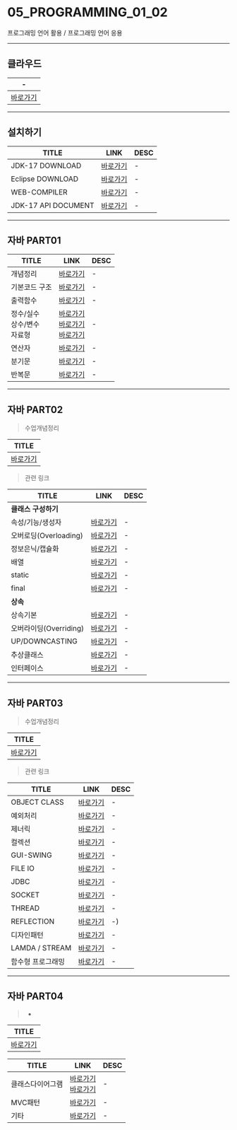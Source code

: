 # 05_PROGRAMMING_01_02
프로그래밍 언어 활용  / 프로그래밍 언어 응용<br>

---
클라우드
---

|-|
|-|
|[바로가기](http://naver.me/GUw0lYiw)|

---
설치하기
---

|TITLE|LINK|DESC|
|------|---|---|
|JDK-17 DOWNLOAD|[바로가기](https://jdk.java.net/archive/)|-|
|Eclipse DOWNLOAD|[바로가기](https://www.eclipse.org/downloads/download.php?file=/technology/epp/downloads/release/2023-12/R/eclipse-java-2023-12-R-win32-x86_64.zip)|-|
|WEB-COMPILER|[바로가기](https://www.programiz.com/java-programming/online-compiler/)|-|
|JDK-17 API DOCUMENT|[바로가기](https://docs.oracle.com/en/java/javase/17/docs/api/index.html)|-|

---
자바 PART01
---

|TITLE|LINK|DESC|
|------|---|---|
|개념정리|[바로가기](./JAVA_PART01)|-|
|기본코드 구조|[바로가기](https://wikidocs.net/278)|-|
|출력함수|[바로가기](https://amy-it.tistory.com/25)|-|
|정수/실수<br>상수/변수<br>자료형|[바로가기](https://velog.io/@qwa1822/%EC%A0%95%EC%88%98-%EC%8B%A4%EC%88%98-%EC%9E%90%EB%A3%8C%ED%91%9C%ED%98%84JAVA)<br>[바로가기](https://velog.io/@max9106/Java-%EB%B3%80%EC%88%98-jqk4a6ohw4)<br>[바로가기](https://adjh54.tistory.com/119#google_vignette)<br>|-| 
|연산자|[바로가기](https://phantom.tistory.com/19)|-|
|분기문|[바로가기](https://velog.io/@tkaqhcjstk/java-%EA%B0%9C%EB%85%90%EC%A0%95%EB%A6%AC-2-%EC%A1%B0%EA%B1%B4%EB%AC%B8-%EB%B6%84%EA%B8%B0%EB%AC%B8-%EB%A9%94%EC%86%8C%EB%93%9C)|-|
|반복문|[바로가기](https://jong99.tistory.com/17)|-|

---
자바 PART02
---
> 수업개념정리

|TITLE|
|-|
|[바로가기](./JAVA_PART02)|


> 관련 링크

|TITLE|LINK|DESC|
|------|---|---|
|**클래스 구성하기**|||
|속성/기능/생성자|[바로가기](https://doozi0316.tistory.com/entry/JAVA-5%EC%A3%BC%EC%B0%A8-%ED%81%B4%EB%9E%98%EC%8A%A4%ED%81%B4%EB%9E%98%EC%8A%A4-%EA%B0%9D%EC%B2%B4-new-%EB%A9%94%EC%86%8C%EB%93%9C-%EC%83%9D%EC%84%B1%EC%9E%90-this)|-|
|오버로딩(Overloading)|[바로가기](https://www.tcpschool.com/java/java_usingMethod_overloading)|-|
|정보은닉/캡슐화|[바로가기](https://inpa.tistory.com/entry/OOP-%EC%BA%A1%EC%8A%90%ED%99%94Encapsulation-%EC%A0%95%EB%B3%B4-%EC%9D%80%EB%8B%89%EC%9D%98-%EC%99%84%EB%B2%BD-%EC%9D%B4%ED%95%B4)|-|
|배열|[바로가기](https://www.tcpschool.com/java/java_array_oneDimensional)|-|
|static|[바로가기](https://coding-factory.tistory.com/524#google_vignette)|-|
|final|[바로가기](https://advenoh.tistory.com/13)|-|
|**상속**|||
|상속기본|[바로가기](https://www.tcpschool.com/java/java_inheritance_concept)|-|
|오버라이딩(Overriding)|[바로가기](https://www.tcpschool.com/java/java_inheritance_overriding)|-|
|UP/DOWNCASTING|[바로가기](https://inpa.tistory.com/entry/JAVA-%E2%98%95-%EC%97%85%EC%BA%90%EC%8A%A4%ED%8C%85-%EB%8B%A4%EC%9A%B4%EC%BA%90%EC%8A%A4%ED%8C%85-%ED%95%9C%EB%B0%A9-%EC%9D%B4%ED%95%B4%ED%95%98%EA%B8%B0)|-|
|추상클래스|[바로가기](https://www.tcpschool.com/java/java_polymorphism_abstract)|-|
|인터페이스|[바로가기](https://www.tcpschool.com/java/java_polymorphism_interface)|-|


---
자바 PART03
---
> 수업개념정리

|TITLE|
|-|
|[바로가기](./JAVA_PART03)|

> 관련 링크

|TITLE|LINK|DESC|
|------|---|---|
|OBJECT CLASS|[바로가기](https://www.tcpschool.com/java/java_api_object)|-|
|예외처리|[바로가기](https://www.tcpschool.com/java/java_exception_intro)|-|-|
|제너릭|[바로가기](https://www.tcpschool.com/java/java_generic_concept)|-|-|
|컬렉션|[바로가기](https://www.tcpschool.com/java/java_collectionFramework_concept)|-|-|
|GUI-SWING|[바로가기](https://wikidocs.net/208032)|-|-|
|FILE IO|[바로가기](https://www.tcpschool.com/java/java_io_file)|-|-|
|JDBC|[바로가기](https://ittrue.tistory.com/250)|-|-|
|SOCKET|[바로가기](https://kadosholy.tistory.com/125)|-|-|
|THREAD|[바로가기](https://www.tcpschool.com/java/java_thread_concept)|-|-|
|REFLECTION|[바로가기](https://velog.io/@alsgus92/Java-Reflection%EC%9D%80-%EB%AC%B4%EC%97%87%EC%9D%B4%EA%B3%A0-%EC%96%B8%EC%A0%9C%EC%96%B4%EB%96%BB%EA%B2%8C-%EC%82%AC%EC%9A%A9%ED%95%98%EB%8A%94-%EA%B2%83%EC%9D%B4-%EC%A2%8B%EC%9D%84%EA%B9%8C)|-)|-|
|디자인패턴|[바로가기](https://refactoring.guru/ko/design-patterns/java)|-|-|
|LAMDA / STREAM|[바로가기](https://www.tcpschool.com/java/java_lambda_concept)|-|-|
|함수형 프로그래밍|[바로가기](https://www.tcpschool.com/java/java_stream_concept)|-|-|




---
자바 PART04
---
> - 
|TITLE|
|-|
|[바로가기](./JAVA_PART04)|

|TITLE|LINK|DESC|
|------|---|---|
|클래스다이어그램|[바로가기](https://www.nextree.co.kr/p6753/)<br>[바로가기](https://sabarada.tistory.com/72)|-|-|
|MVC패턴|[바로가기](https://developer.mozilla.org/ko/docs/Glossary/MVC)|-|
|기타|[바로가기]()|-|








